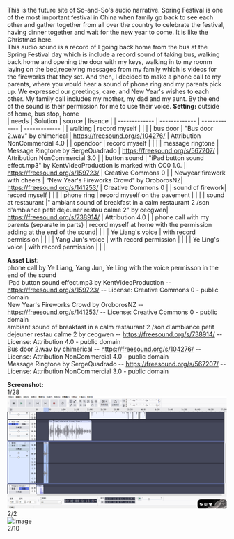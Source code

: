 This is the future site of So-and-So's audio narrative. 
Spring Festival is one of the most important festival in China when family go back to see each other and gather together from all over the country to celebrate the festival, having dinner together and wait for the new year to come. It is like the Christmas here.  
This audio sound is a record of I going back home from the bus at the Spring Festival day which is include a record sound of taking bus, walking back home and opening the door with my keys, walking in to my roonm laying on the bed,receiving messages from my family which is videos for the fireworks that they set. And then, I decided to make a phone call to my parents, where you would hear a sound of phone ring and my parents pick up. We expressed our greetings, care, and New Year's wishes to each other. My family call includes my mother, my dad and my aunt. By the end of the sound is their permission for me to use their voice.
**Setting:** outside of home, bus stop, home  
| needs  | Solution | source | lisence | 
| ------------- | ------------- | ------------- | ------------- |
| walking  | record myself  |  |  |
| bus door | "Bus door 2.wav" by chimerical | https://freesound.org/s/104276/ | Attribution NonCommercial 4.0 |
| opendoor  | record myself  |  |  |
| message ringtone | Message Ringtone by SergeQuadrado | https://freesound.org/s/567207/ | Attribution NonCommercial 3.0 |
| button sound | "iPad button sound effect.mp3" by KentVideoProduction is marked with CC0 1.0. | https://freesound.org/s/159723/ | Creative Commons 0 |
| Newyear firework with cheers | “New Year's Fireworks Crowd" by OroborosNZ| https://freesound.org/s/141253/ | Creative Commons 0 |
| sound of firework| record myself  |  |  |
| phone ring  | record myself on the pavement |  |  |
| sound at restaurant |" ambiant sound of breakfast in a calm restaurant 2 /son d'ambiance petit dejeuner restau calme 2" by cecgwen| https://freesound.org/s/738914/ | Attribution 4.0 |
| phone call with my parents (separate in parts) | record myself at home with the permission adding at the end of the sound|  |  |
| Ye Liang's voice | with record permission |  |  |
| Yang Jun's voice | with record permission |  |  |
| Ye Ling's voice | with record permission |  |  |

  
**Asset List:**   
phone call by Ye Liang, Yang Jun, Ye Ling with the voice permisson in the end of the sound  
iPad button sound effect.mp3 by KentVideoProduction -- https://freesound.org/s/159723/ -- License: Creative Commons 0 - public domain  
New Year's Fireworks Crowd by OroborosNZ -- https://freesound.org/s/141253/ -- License: Creative Commons 0 - public domain  
ambiant sound of breakfast in a calm restaurant 2 /son d'ambiance petit dejeuner restau calme 2 by cecgwen -- https://freesound.org/s/738914/ -- License: Attribution 4.0 - public domain  
Bus door 2.wav by chimerical -- https://freesound.org/s/104276/ -- License: Attribution NonCommercial 4.0 - public domain  
Message Ringtone by SergeQuadrado -- https://freesound.org/s/567207/ -- License: Attribution NonCommercial 3.0 - public domain  
  
**Screenshot:**  
1/28    
![alt text](screenshot1_28.png)    
2/2    
![image](https://github.com/user-attachments/assets/f0bd764f-6402-4836-8c76-df96a32796cf)    
2/10  


